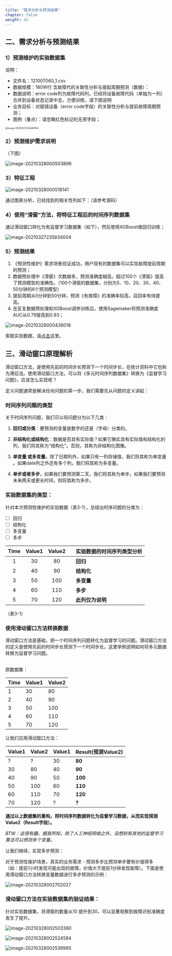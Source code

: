 ```yaml
---
title: "需求分析与预测结果"
chapter: false
weight: 42
---
```


## 二、需求分析与预测结果

### 1）预测维护的实验数据集

说明：

- 文件名：121007060_1.csv 
- 数据规模：180W行 含故障代的关联性分析与提起周期预测（数据）：
- 数据说明：error code列为故障代码列，已经将设备故障代码（单独为一列）合并到设备状态记录中去，方便训练，请下图说明
- 业务目标：对报错设备（error code字段）的关联性分析与提前故障周期预测；
- 图例（重点）：请忽略红色标记的无用字段；

<img src="https://raw.githubusercontent.com/liangyimingcom/storage/master/uPic/image-20210327234446954.png" alt="image-20210327234446954" style="zoom: 50%;" />



### 2）预测维护需求说明

（下图）

![image-20210328000503896](https://raw.githubusercontent.com/liangyimingcom/storage/master/uPic/image-20210328000503896.png)

 

### 3）特征工程

![image-20210328000518141](https://raw.githubusercontent.com/liangyimingcom/storage/master/uPic/image-20210328000518141.png)

通过图表分析，已经找到的相关性列如下：（请参考源码）



### 4）使用“滑窗”方法，将特征工程后的时间序列数据集

通过滑动窗口转化为有监督学习数据集（如下），然后使用XGBoost做回归训练；

![image-20210327235834004](https://raw.githubusercontent.com/liangyimingcom/storage/master/uPic/image-20210327235834004.png)



### 5）预测结果

1. 《预测性维护》需求场景验证成功，用户现有的数据集可以实现故障提前周期的预测；
2. 数据预处理中《滑窗》次数越多，预测准确度越高。超过100个《滑窗》提高了预测模型的准确性。（100个滑窗的数据集，分别为5、10、20、30、40、50分钟的6个预测模型）
3. 提前周期从5分钟到50分钟，预测《有故障》的准确率较高，召回率有待提高。 
4. 在反复数据预处理和XGBoost调参训练后，使用Sagemaker将预测准确度AUC从0.79提高到0.93；

![image-20210328000438018](https://raw.githubusercontent.com/liangyimingcom/storage/master/uPic/image-20210328000438018.png)



索取实验数据，请[点击](mailto:me@liangyiming.com)这里。



## 三、滑动窗口原理解析

滑动窗口方法，是使用先前的时间步长预测下一个时间步长，在统计资料中它也称为滞后法。使用滑动窗口方法，可以将《多元时间序列数据集》转换为《监督学习问题》，应该怎么实现呢？ 

定义问题通常是解决任何问题的第一步。我们需要先从问题的定义讲起：

### 时间序列问题的类型

关于时间序列问题，我们可以将问题分为以下几类：

1. **回归或分类**：要预测的变量是数字的还是（字母）分类的。

2. **非结构化或结构化**：数据是否具有实际值？如果它确实具有实际值和结构化的列，我们将其称为“结构化”。否则，其称为非结构化图像。

3. **单变量 或多变量**。除了日期列外，如果只有一列存储值，我们将其称为单变量 。如果date列之外还有多个列，我们将其称为多变量。

4. **单步或者多步**。如果我们要预测第二天，我们将其称为单步。如果我们要预测未来两天或更长时间，则将其称为多步。



### 实验数据集的类型：

针对本次预测性维护的实验数据（表3-1），总结出时序问题的分类为：

- [ ] 回归
- [ ] 结构化
- [ ] 多变量
- [ ] 多步

| Time | Value1 | Value2 |      | 实验数据的时间序列类型分析 |
| :--: | :----: | :----: | ---- | -------------------------- |
|  1   |   30   |   80   |      | **回归**                   |
|  2   |   40   |   90   |      | **结构化**                 |
|  3   |   50   |  100   |      | **多变量**                 |
|  4   |   60   |  110   |      | **多步**                   |
|  5   |   70   |  120   |      | **此列仅为说明**           |

（表3-1）



### 使用滑动窗口方法转换数据

滑动窗口方法是基础，把一个时间序列问题转化为监督学习的问题。滑动窗口方法的定义是使用先前的时间步长预测下一个时间步长。这里举例说明如何将多元数据转换为监督学习问题。

<br>原数据集：

| Time | Value1 | Value2 |
| ---- | ------ | ------ |
| 1    | 30     | 80     |
| 2    | 40     | 90     |
| 3    | 50     | 100    |
| 4    | 60     | 110    |
| 5    | 70     | 120    |

让我们应用滑动窗口方法：

| Value1 | Value2 | Value1 | Result(预测Value2) |
| ------ | ------ | ------ | ------------------ |
| ?      | ?      | 30     | **80**             |
| 30     | 80     | 40     | **90**             |
| 40     | 90     | 50     | **100**            |
| 50     | 100    | 60     | **110**            |
| 60     | 110    | 70     | **120**            |
| 70     | 120    | ?      | **?**              |

**通过以上数据集的重构，将时间序列数据转化为监督学习数据，从而实现预测Value2（Result字段）。**

*BTW：这很有趣。据我所知，除了人工神经网络之外，没想到有其他的监督学习算法可以预测多个变量。*



让我们继续，实现多步预测：

对于预测性维护场景，真实的业务需求 - 预测多步比预测单步要有价值得多（如：提前1小时发现可能出现的故障，价值大于提前1分钟发现故障）。下面是使用滑动窗口方法转换变量数据进行多步预测的示例：

![image-20210328002702027](https://raw.githubusercontent.com/liangyimingcom/storage/master/uPic/image-20210328002702027.png)



### 滑动窗口方法在实验数据集的验证结果：

针对实验数据集，将滑窗的数量从10 提升到30，可以显著观察到故障识别准确度发生了提升。

![image-20210328002503360](https://raw.githubusercontent.com/liangyimingcom/storage/master/uPic/image-20210328002503360.png)

![image-20210328002524584](https://raw.githubusercontent.com/liangyimingcom/storage/master/uPic/image-20210328002524584.png)

![image-20210328002536995](https://raw.githubusercontent.com/liangyimingcom/storage/master/uPic/image-20210328002536995.png)




